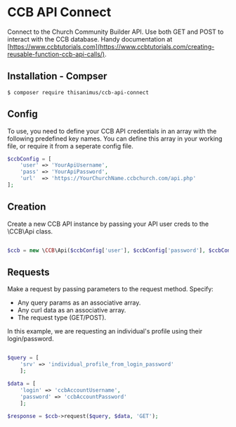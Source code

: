 # CCB API Connect
Connect to the Church Community Builder API.  Use both GET and POST to interact with the CCB database.  Handy documentation at [https://www.ccbtutorials.com](https://www.ccbtutorials.com/creating-reusable-function-ccb-api-calls/).

## Installation - Compser
```shell
$ composer require thisanimus/ccb-api-connect
```

## Config
To use, you need to define your CCB API credentials in an array with the following predefined key names.  You can define this array in your working file, or require it from a seperate config file.
```php
$ccbConfig = [
    'user' => 'YourApiUsername',
    'pass' => 'YourApiPassword',
    'url'  => 'https://YourChurchName.ccbchurch.com/api.php'
];
```
## Creation
Create a new CCB API instance by passing your API user creds to the \CCB\Api class.
```php

$ccb = new \CCB\Api($ccbConfig['user'], $ccbConfig['password'], $ccbConfig['url']);

```

## Requests
Make a request by passing parameters to the request method.  Specify:

- Any query params as an associative array. 
- Any curl data as an associative array.
- The request type (GET/POST).

In this example, we are requesting an individual's profile using their login/password.
```php

$query = [
	'srv' => 'individual_profile_from_login_password'
	];

$data = [
	'login' => 'ccbAccountUsername',
	'password' => 'ccbAccountPassword'
	];

$response = $ccb->request($query, $data, 'GET');
```